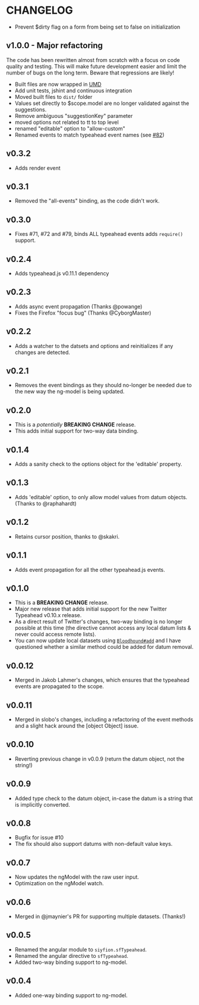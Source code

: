 # CHANGELOG

- Prevent $dirty flag on a form from being set to false on initialization

## v1.0.0 - Major refactoring

The code has been rewritten almost from scratch with a focus on code quality and testing. This will make future development easier and limit the number of bugs on the long term. Beware that regressions are likely!

- Built files are now wrapped in [UMD](https://github.com/umdjs/umd)
- Add unit tests, jshint and continuous integration
- Moved built files to `dist/` folder
- Values set directly to $scope.model are no longer validated against the suggestions.
- Remove ambiguous "suggestionKey" parameter
- moved options not related to tt to top level
- renamed "editable" option to "allow-custom"
- Renamed events to match typeahead event names (see [#82](https://github.com/Siyfion/angular-typeahead/pull/82))

## v0.3.2
* Adds render event

## v0.3.1
* Removed the "all-events" binding, as the code didn't work.

## v0.3.0
* Fixes \#71, \#72 and \#79, binds ALL typeahead events adds `require()` support.

## v0.2.4
* Adds typeahead.js v0.11.1 dependency

## v0.2.3
* Adds async event propagation (Thanks @powange)
* Fixes the Firefox "focus bug" (Thanks @CyborgMaster)

## v0.2.2
* Adds a watcher to the datsets and options and reinitializes if any changes are detected.

## v0.2.1
* Removes the event bindings as they should no-longer be needed due to the new way the ng-model is being updated.

## v0.2.0
* This is a *potentially* **BREAKING CHANGE** release.
* This adds initial support for two-way data binding.

## v0.1.4
* Adds a sanity check to the options object for the 'editable' property.

## v0.1.3
* Adds 'editable' option, to only allow model values from datum objects. (Thanks to @raphahardt)

## v0.1.2
* Retains cursor position, thanks to @skakri.

## v0.1.1
* Adds event propagation for all the other typeahead.js events.

## v0.1.0
* This is a **BREAKING CHANGE** release.
* Major new release that adds initial support for the new Twitter Typeahead v0.10.x release.
* As a direct result of Twitter's changes, two-way binding is no longer possible at this time (the directive cannot access any local datum lists & never could access remote lists).
* You can now update local datasets using [`Bloodhound#add`](https://github.com/twitter/typeahead.js/blob/master/src/bloodhound/bloodhound.js#L151) and I have questioned whether a similar method could be added for datum removal.

## v0.0.12
* Merged in Jakob Lahmer's changes, which ensures that the typeahead events are propagated to the scope.

## v0.0.11
* Merged in slobo's changes, including a refactoring of the event methods and a slight hack around the [object Object] issue.

## v0.0.10
* Reverting previous change in v0.0.9 (return the datum object, not the string!)

## v0.0.9
* Added type check to the datum object, in-case the datum is a string that is implicitly converted.

## v0.0.8
* Bugfix for issue #10
* The fix should also support datums with non-default value keys.

## v0.0.7
* Now updates the ngModel with the raw user input.
* Optimization on the ngModel watch.

## v0.0.6
* Merged in @jmaynier's PR for supporting multiple datasets. (Thanks!)

## v0.0.5
* Renamed the angular module to `siyfion.sfTypeahead`.
* Renamed the angular directive to `sfTypeahead`.
* Added two-way binding support to ng-model.

## v0.0.4
* Added one-way binding support to ng-model.
